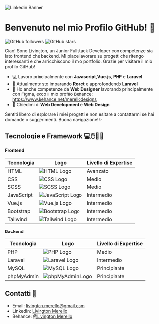 
![Linkedin Banner](https://media.licdn.com/dms/image/D4D16AQGiENlQadErBg/profile-displaybackgroundimage-shrink_350_1400/0/1704482974233?e=1728518400&v=beta&t=9pOo7S2gNPLgPl4vgq2Q1MtE-P2ixCgiSV7rX9bV5-U)

# Benvenuto nel mio Profilo GitHub! 🚀

![GitHub followers](https://img.shields.io/github/followers/LivingtonMerello98?style=social)
![GitHub stars](https://img.shields.io/github/stars/LivingtonMerello98?style=social)


Ciao! Sono Livington, un Junior Fullstack Developer con competenze sia lato frontend che backend. Mi piace lavorare su progetti che ritengo interessanti 
e che arricchiscono il mio portfolio. Grazie per visitare il mio profilo GitHub!
- 💻 Lavoro principalmente con **Javascript**,**Vue.js**, **PHP** e **Laravel**
- 🌱 Attualmente sto imparando **React** e approfondendo **Laravel**
- 🎨 Ho anche competenze da **Web Designer** lavorando principalmente con Figma, ecco il mio profilo Behance: https://www.behance.net/merellodesigns
- 💬 Chiedimi di **Web Development** e **Web Design**

Sentiti libero di esplorare i miei progetti e non esitare a contattarmi se hai domande o suggerimenti. Buona navigazione!✨





## Tecnologie e Framework 💻🖱️👨‍💻

**Frontend**

| Tecnologia  | Logo                                                                 | Livello di Expertise |
|-------------|----------------------------------------------------------------------|----------------------|
| HTML        | ![HTML Logo](https://img.shields.io/badge/HTML-000000?style=flat&logo=html5&logoColor=E34F26) | Avanzato             |
| CSS         | ![CSS Logo](https://img.shields.io/badge/CSS-000000?style=flat&logo=css3&logoColor=1572B6)  | Medio             |
| SCSS        | ![SCSS Logo](https://img.shields.io/badge/SCSS-000000?style=flat&logo=sass&logoColor=CC6699) | Medio           |
| JavaScript  | ![JavaScript Logo](https://img.shields.io/badge/JavaScript-000000?style=flat&logo=javascript&logoColor=F7DF1E) | Intermedio             |
| Vue.js      | ![Vue.js Logo](https://img.shields.io/badge/Vue.js-000000?style=flat&logo=vue.js&logoColor=4FC08D) | Intermedio           |
| Bootstrap   | ![Bootstrap Logo](https://img.shields.io/badge/Bootstrap-000000?style=flat&logo=bootstrap&logoColor=563D7C) | Intermedio           |
| Tailwind    | ![Tailwind Logo](https://img.shields.io/badge/Tailwind-000000?style=flat&logo=tailwindcss&logoColor=38B2AC) | Intermedio           |


**Backend**

| Tecnologia  | Logo                                                                 | Livello di Expertise |
|-------------|----------------------------------------------------------------------|----------------------|
| PHP         | ![PHP Logo](https://img.shields.io/badge/PHP-000000?style=flat&logo=php&logoColor=777BB4) | Medio             |
| Laravel     | ![Laravel Logo](https://img.shields.io/badge/Laravel-000000?style=flat&logo=laravel&logoColor=FF2D20) | Intermedio           |
| MySQL       | ![MySQL Logo](https://img.shields.io/badge/MySQL-000000?style=flat&logo=mysql&logoColor=00758F) | Principiante           |
| phpMyAdmin  | ![phpMyAdmin Logo](https://img.shields.io/badge/phpMyAdmin-000000?style=flat&logo=phpmyadmin&logoColor=0064A0) | Principiante           |


<!---
## Progetti in evidenza


**Frontend**

1. **Vue Boolzap**
   - Progetto sviluppato in **Vite** e **Vue.Js**, lato frontend emula l'applicazione Whatsapp progettato con metodologia **Mobile First**.
   - [Link al progetto](https://github.com/utente/progetto1)


**Backend**

2. **Progetto 2**
   - Descrizione del progetto.
   - [Link al progetto](https://github.com/utente/progetto2)
-->


## Contatti 📧

- Email: [livington.merello@gmail.com](livington.merello@gmail.com)
- LinkedIn: [Livington Merello](livington.merello@gmail.com)
- Behance: [@Livington Merello](https://www.behance.net/merellodesigns)






<!---
LivingtonMerello98/LivingtonMerello98 is a ✨ special ✨ repository because its `README.md` (this file) appears on your GitHub profile.
You can click the Preview link to take a look at your changes.
--->
